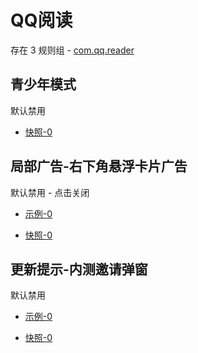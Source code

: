 # QQ阅读

存在 3 规则组 - [com.qq.reader](/src/apps/com.qq.reader.ts)

## 青少年模式

默认禁用

- [快照-0](https://i.gkd.li/i/13194867)

## 局部广告-右下角悬浮卡片广告

默认禁用 - 点击关闭

- [示例-0](https://m.gkd.li/57941037/17b6444c-e275-4ee4-b1d7-bd7369e08e55)

- [快照-0](https://i.gkd.li/i/14140100)

## 更新提示-内测邀请弹窗

默认禁用

- [示例-0](https://m.gkd.li/57941037/03e35d57-5f40-4ccb-911a-5f9061eab46e)

- [快照-0](https://i.gkd.li/i/14376088)
